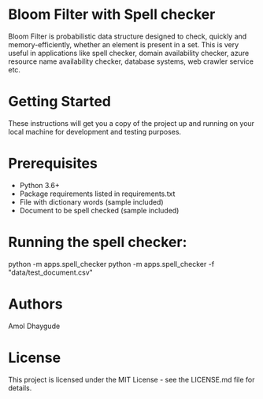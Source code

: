 # Bloom Filter with Spell checker

Bloom Filter is probabilistic data structure designed to check, quickly and memory-efficiently, whether an element is present in a set. This is very useful in applications like spell checker, domain availability checker, azure resource name availability checker, database systems, web crawler service etc.

# Getting Started

These instructions will get you a copy of the project up and running on your local machine for development and testing   purposes.

# Prerequisites

- Python 3.6+
- Package requirements listed in requirements.txt
- File with dictionary words (sample included)
- Document to be spell checked (sample included)

# Running the spell checker:

  python -m apps.spell_checker 
  python -m apps.spell_checker -f "data/test_document.csv"

# Authors

  Amol Dhaygude

# License

This project is licensed under the MIT License - see the LICENSE.md file for details.
